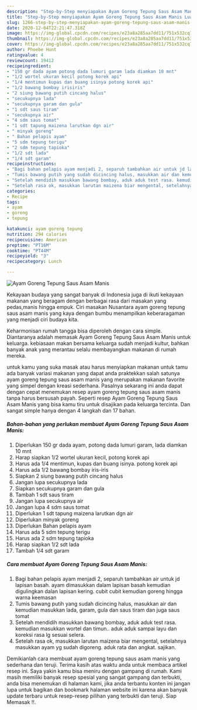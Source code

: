 ```yaml
---
description: "Step-by-Step menyiapakan Ayam Goreng Tepung Saus Asam Manis Luar biasa"
title: "Step-by-Step menyiapakan Ayam Goreng Tepung Saus Asam Manis Luar biasa"
slug: 1266-step-by-step-menyiapakan-ayam-goreng-tepung-saus-asam-manis-luar-biasa
date: 2020-12-04T22:21:47.318Z
image: https://img-global.cpcdn.com/recipes/e23a8a285aa7dd11/751x532cq70/ayam-goreng-tepung-saus-asam-manis-foto-resep-utama.jpg
thumbnail: https://img-global.cpcdn.com/recipes/e23a8a285aa7dd11/751x532cq70/ayam-goreng-tepung-saus-asam-manis-foto-resep-utama.jpg
cover: https://img-global.cpcdn.com/recipes/e23a8a285aa7dd11/751x532cq70/ayam-goreng-tepung-saus-asam-manis-foto-resep-utama.jpg
author: Phoebe Hunt
ratingvalue: 4
reviewcount: 19412
recipeingredient:
- "150 gr dada ayam potong dada lumuri garam lada diamkan 10 mnt"
- "1/2 wortel ukuran kecil potong korek api"
- "1/4 mentimun kupas dan buang isinya potong korek api"
- "1/2 bawang bombay irisiris"
- "2 siung bawang putih cincang halus"
- "secukupnya lada"
- "secukupnya garam dan gula"
- "1 sdt saus tiram"
- "secukupnya air"
- "4 sdm saus tomat"
- "1 sdt tapung maizena larutkan dgn air"
- " minyak goreng"
- " Bahan pelapis ayam"
- "5 sdm tepung terigu"
- "2 sdm tepung tapioka"
- "1/2 sdt lada"
- "1/4 sdt garam"
recipeinstructions:
- "Bagi bahan pelapis ayam menjadi 2, separuh tambahkan air untuk jd lapisan basah. ayam dimasukkan dalam lapisan basah kemudian digulingkan dalan lapisan kering. cubit cubit kemudian goreng hingga warna keemasan"
- "Tumis bawang putih yang sudah dicincing halus, masukkan air dan kemudian masukkan lada, garam, gula dan saus tiram dan juga saus tomat"
- "Setelah mendidih masukkan bawang bombay, aduk aduk test rasa. kemudian masukkan wortel dan timun.. aduk aduk sampai layu dan koreksi rasa lg sesuai selera."
- "Setelah rasa ok, masukkan larutan maizena biar mengental, setelahnya masukkan ayam yg sudah digoreng. aduk rata dan angkat. sajikan."
categories:
- Recipe
tags:
- ayam
- goreng
- tepung

katakunci: ayam goreng tepung 
nutrition: 294 calories
recipecuisine: American
preptime: "PT16M"
cooktime: "PT44M"
recipeyield: "3"
recipecategory: Lunch

---
```



![Ayam Goreng Tepung Saus Asam Manis](https://img-global.cpcdn.com/recipes/e23a8a285aa7dd11/751x532cq70/ayam-goreng-tepung-saus-asam-manis-foto-resep-utama.jpg)

Kekayaan budaya yang sangat banyak di Indonesia juga di ikuti kekayaan makanan yang beragam dengan berbagai rasa dari masakan yang pedas,manis hingga empuk. Ciri masakan Nusantara ayam goreng tepung saus asam manis yang kaya dengan bumbu menampilkan keberaragaman yang menjadi ciri budaya kita.




Keharmonisan rumah tangga bisa diperoleh dengan cara simple. Diantaranya adalah memasak Ayam Goreng Tepung Saus Asam Manis untuk keluarga. kebiasaan makan bersama keluarga sudah menjadi kultur, bahkan banyak anak yang merantau selalu membayangkan makanan di rumah mereka.

untuk kamu yang suka masak atau harus menyiapkan makanan untuk tamu ada banyak variasi makanan yang dapat anda praktekkan salah satunya ayam goreng tepung saus asam manis yang merupakan makanan favorite yang simpel dengan kreasi sederhana. Pasalnya sekarang ini anda dapat dengan cepat menemukan resep ayam goreng tepung saus asam manis tanpa harus bersusah payah.
Seperti resep Ayam Goreng Tepung Saus Asam Manis yang bisa kamu tiru untuk disajikan pada keluarga tercinta. Dan sangat simple hanya dengan 4 langkah dan 17 bahan.


<!--inarticleads1-->

##### Bahan-bahan yang perlukan membuat Ayam Goreng Tepung Saus Asam Manis:

1. Diperlukan 150 gr dada ayam, potong dada lumuri garam, lada diamkan 10 mnt
1. Harap siapkan 1/2 wortel ukuran kecil, potong korek api
1. Harus ada 1/4 mentimun, kupas dan buang isinya. potong korek api
1. Harus ada 1/2 bawang bombay iris-iris
1. Siapkan 2 siung bawang putih cincang halus
1. Jangan lupa secukupnya lada
1. Siapkan secukupnya garam dan gula
1. Tambah 1 sdt saus tiram
1. Jangan lupa secukupnya air
1. Jangan lupa 4 sdm saus tomat
1. Diperlukan 1 sdt tapung maizena larutkan dgn air
1. Diperlukan  minyak goreng
1. Diperlukan  Bahan pelapis ayam
1. Harus ada 5 sdm tepung terigu
1. Harus ada 2 sdm tepung tapioka
1. Harap siapkan 1/2 sdt lada
1. Tambah 1/4 sdt garam




<!--inarticleads2-->

##### Cara membuat  Ayam Goreng Tepung Saus Asam Manis:

1. Bagi bahan pelapis ayam menjadi 2, separuh tambahkan air untuk jd lapisan basah. ayam dimasukkan dalam lapisan basah kemudian digulingkan dalan lapisan kering. cubit cubit kemudian goreng hingga warna keemasan
1. Tumis bawang putih yang sudah dicincing halus, masukkan air dan kemudian masukkan lada, garam, gula dan saus tiram dan juga saus tomat
1. Setelah mendidih masukkan bawang bombay, aduk aduk test rasa. kemudian masukkan wortel dan timun.. aduk aduk sampai layu dan koreksi rasa lg sesuai selera.
1. Setelah rasa ok, masukkan larutan maizena biar mengental, setelahnya masukkan ayam yg sudah digoreng. aduk rata dan angkat. sajikan.




Demikianlah cara membuat ayam goreng tepung saus asam manis yang sederhana dan teruji. Terima kasih atas waktu anda untuk membaca artikel resep ini. Saya yakin kamu bisa meniru dengan gampang di rumah. Kami masih memiliki banyak resep spesial yang sangat gampang dan terbukti, anda bisa menemukan di halaman kami, jika anda terbantu konten ini jangan lupa untuk bagikan dan bookmark halaman website ini karena akan banyak update terbaru untuk resep-resep pilihan yang terbukti dan teruji. Siap Memasak !!. 
